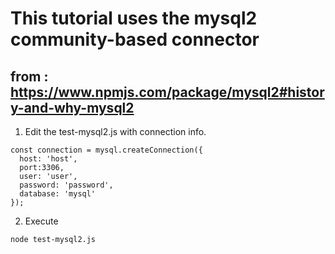 # This tutorial uses the mysql2 community-based connector
## from : https://www.npmjs.com/package/mysql2#history-and-why-mysql2

1. Edit the test-mysql2.js with connection info.

```
const connection = mysql.createConnection({
  host: 'host',
  port:3306,
  user: 'user',
  password: 'password',
  database: 'mysql'
});
```

2. Execute
```
node test-mysql2.js
```

